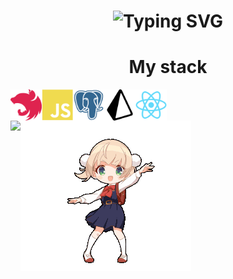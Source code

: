<div>

<h1 align="center">
  <img src="https://readme-typing-svg.herokuapp.com?font=Sixtyfour&size=22&duration=10000&pause=5000&color=C777FF&repeat=false&random=false&width=810&height=80&lines=Hi%2C+i'm+Fi44er%2C+welcome+to+my+GitHub!" alt="Typing SVG" />
</h1>

<h1 align="center">My stack</h1>
<div style="display:flex;" align="space-around">

<img style="width: 50px" src="./assets/nestjs-plain.svg" />
<img style="width: 50px" src="./assets/javascript-plain.svg" />
<img style="width: 50px" src="./assets/postgresql-plain.svg" />
<img style="width: 50px" src="./assets/prisma-svgrepo-com.svg" />
<img style="width: 50px" src="./assets/react-original.svg" />

</div>

<div style="display: flex;" align="center">
  <img src="https://github-profile-summary-cards.vercel.app/api/cards/repos-per-language?username=Fi44er&theme=solarized_dark" />
  <img src="./assets/shigure-goddess.gif" />
</div>


</div>

